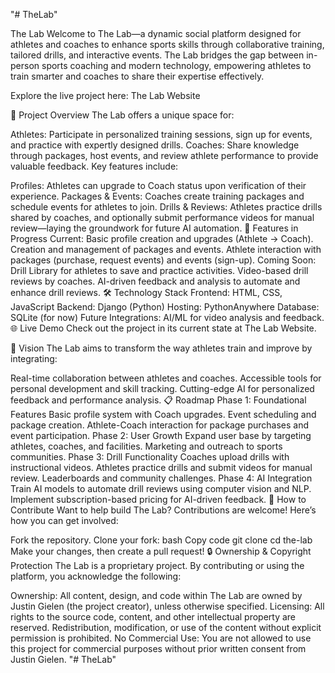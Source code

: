 "# TheLab" 

The Lab
Welcome to The Lab—a dynamic social platform designed for athletes and coaches to enhance sports skills through collaborative training, tailored drills, and interactive events. The Lab bridges the gap between in-person sports coaching and modern technology, empowering athletes to train smarter and coaches to share their expertise effectively.

Explore the live project here: The Lab Website

🚀 Project Overview
The Lab offers a unique space for:

Athletes: Participate in personalized training sessions, sign up for events, and practice with expertly designed drills.
Coaches: Share knowledge through packages, host events, and review athlete performance to provide valuable feedback.
Key features include:

Profiles: Athletes can upgrade to Coach status upon verification of their experience.
Packages & Events: Coaches create training packages and schedule events for athletes to join.
Drills & Reviews: Athletes practice drills shared by coaches, and optionally submit performance videos for manual review—laying the groundwork for future AI automation.
🌟 Features in Progress
Current:
Basic profile creation and upgrades (Athlete → Coach).
Creation and management of packages and events.
Athlete interaction with packages (purchase, request events) and events (sign-up).
Coming Soon:
Drill Library for athletes to save and practice activities.
Video-based drill reviews by coaches.
AI-driven feedback and analysis to automate and enhance drill reviews.
🛠️ Technology Stack
Frontend: HTML, CSS, JavaScript
Backend: Django (Python)
Hosting: PythonAnywhere
Database: SQLite (for now)
Future Integrations: AI/ML for video analysis and feedback.
🌐 Live Demo
Check out the project in its current state at The Lab Website.

🎯 Vision
The Lab aims to transform the way athletes train and improve by integrating:

Real-time collaboration between athletes and coaches.
Accessible tools for personal development and skill tracking.
Cutting-edge AI for personalized feedback and performance analysis.
📋 Roadmap
Phase 1: Foundational Features
Basic profile system with Coach upgrades.
Event scheduling and package creation.
Athlete-Coach interaction for package purchases and event participation.
Phase 2: User Growth
Expand user base by targeting athletes, coaches, and facilities.
Marketing and outreach to sports communities.
Phase 3: Drill Functionality
Coaches upload drills with instructional videos.
Athletes practice drills and submit videos for manual review.
Leaderboards and community challenges.
Phase 4: AI Integration
Train AI models to automate drill reviews using computer vision and NLP.
Implement subscription-based pricing for AI-driven feedback.
🚧 How to Contribute
Want to help build The Lab? Contributions are welcome! Here’s how you can get involved:

Fork the repository.
Clone your fork:
bash
Copy code
git clone <your-fork-url>
cd the-lab
Make your changes, then create a pull request!
🔒 Ownership & Copyright Protection
The Lab is a proprietary project. By contributing or using the platform, you acknowledge the following:

Ownership: All content, design, and code within The Lab are owned by Justin Gielen (the project creator), unless otherwise specified.
Licensing: All rights to the source code, content, and other intellectual property are reserved. Redistribution, modification, or use of the content without explicit permission is prohibited.
No Commercial Use: You are not allowed to use this project for commercial purposes without prior written consent from Justin Gielen.
"# TheLab" 

